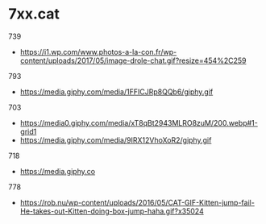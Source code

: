 # 7xx.cat

739
- https://i1.wp.com/www.photos-a-la-con.fr/wp-content/uploads/2017/05/image-drole-chat.gif?resize=454%2C259

793
- https://media.giphy.com/media/1FFICJRp8QQb6/giphy.gif

703
- https://media0.giphy.com/media/xT8qBt2943MLRO8zuM/200.webp#1-grid1
- https://media.giphy.com/media/9IRX12VhoXoR2/giphy.gif

718
- https://media.giphy.co

778
- https://rob.nu/wp-content/uploads/2016/05/CAT-GIF-Kitten-jump-fail-He-takes-out-Kitten-doing-box-jump-haha.gif?x35024
